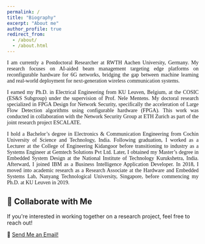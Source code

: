 ```yaml
---
permalink: /
title: "Biography"
excerpt: "About me"
author_profile: true
redirect_from: 
  - /about/
  - /about.html
---
```


<p style="font-size:100%;text-align:justify;font-family:Times New Roman;">
  I am currently a Postdoctoral Researcher at RWTH Aachen University, Germany. My research focuses on AI-aided beam management targeting edge platforms on reconfigurable hardware for 6G networks, bridging the gap between machine learning and real-world deployment for next-generation wireless communication systems.
</p>
<p style="font-size:100%;text-align:justify;font-family:Times New Roman;">
I earned my Ph.D. in Electrical Engineering from KU Leuven, Belgium, at the COSIC (ES&S Subgroup) under the supervision of Prof. Nele Mentens. My doctoral research specialized in FPGA Design for Network Security, specifically the acceleration of Large Flow Detection algorithms using configurable hardware (FPGA). This work was conducted in collaboration with the Network Security Group at ETH Zurich as part of the joint research project ESCALATE.
</p>
<p style="font-size:100%;text-align:justify;font-family:Times New Roman;">
I hold a Bachelor’s degree in Electronics & Communication Engineering from Cochin University of Science and Technology, India. Following graduation, I worked as a Lecturer at the College of Engineering Kidangoor before transitioning to industry as a Systems Engineer at Gemtech Solutions Pvt Ltd. Later, I obtained my Master’s degree in Embedded System Design at the National Institute of Technology Kurukshetra, India. Afterward, I joined IBM as a Business Intelligence Application Developer. In 2018, I moved into academic research as a Research Associate at the Hardware and Embedded Systems Lab, Nanyang Technological University, Singapore, before commencing my Ph.D. at KU Leuven in 2019.
  
</p>

## 📢 Collaborate with Me

If you're interested in working together on a research project, feel free to reach out!

📧 [Send Me an Email!](mailto:arish.sateesan@rwth-aachen.de)  


<!-- <p style="font-size:100%;text-align:justify;font-family:Times New Roman;">

</p> -->
<!-- [My KU Leuven webpage](https://www.esat.kuleuven.be/cosic/people/arish-sateesan/) -->
<!-- <p style="font-size:100%;text-align:justify;font-family:Times New Roman;">
<a href="https://www.esat.kuleuven.be/cosic/people/arish-sateesan/" target="_blank">My KU Leuven webpage</a> -->
<!-- </p> -->
<!--
<p style="font-size:100%;text-align:justify;font-family:Times New Roman;">
Work address:<br>
</p>
<div itemscope itemtype="https://schema.org/Person">
  <p style="font-size:100%;text-align:justify;font-family:Times New Roman;">
  <span itemprop="name">Arish Sateesan<br></span> 
   <span itemprop="jobTitle">Postdoctoral researcher, RWTH Aachen University</span></p>
  <div itemprop="address" itemscope itemtype="https://schema.org/PostalAddress">
    <p style="font-size:100%;text-align:justify;font-family:Times New Roman;">
    <span itemprop="streetAddress">
      C046, iNETS, Kackertstrasse 9,
    </span>
    <span itemprop="postalCode">52072</span>
    <span itemprop="addressLocality">Aachen</span>,
    <span itemprop="addressRegion">Germany</span></p>
  </div>
  <span itemprop="telephone"></span>
  <a href="mailto:arish.sateesan@kuleuven.be" itemprop="email"> </a> -->
<!--  <a href="https://www.esat.kuleuven.be/cosic/people/arish-sateesan/" itemprop="url"> My home page</a> -->

